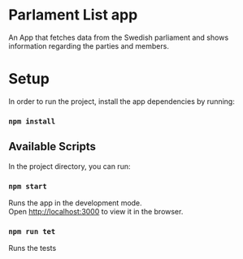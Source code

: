 # Parlament List app

An App that fetches data from the Swedish parliament and shows information regarding the parties and members.

# Setup

In order to run the project, install the app dependencies by running:

### `npm install`

## Available Scripts

In the project directory, you can run:

### `npm start`

Runs the app in the development mode.\
Open [http://localhost:3000](http://localhost:3000) to view it in the browser.

### `npm run tet`

Runs the tests
